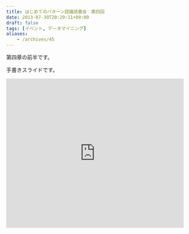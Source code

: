 ```yaml
---
title: はじめてのパターン認識読書会　第四回
date: 2013-07-30T20:29:11+09:00
draft: false
tags: [イベント, データマイニング]
aliases:
    - /archives/45
---
```


第四章の前半です。
手書きスライドです。


<iframe src="http://www.slideshare.net/slideshow/embed_code/24759346" width="476" height="400" frameborder="0" marginwidth="0" marginheight="0" scrolling="no"></iframe>

